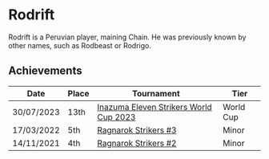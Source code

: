 # Rodrift

Rodrift is a Peruvian player, maining Chain. 
He was previously known by other names, such as Rodbeast or Rodrigo.

## Achievements

|Date|Place|Tournament|Tier|
|-|-|-|-|
| 30/07/2023 | 13th | [Inazuma Eleven Strikers World Cup 2023](/inapedia/tournaments/worldcup23.md) | World Cup |
| 17/03/2022 | 5th | [Ragnarok Strikers #3](/inapedia/tournaments/ragna/ragna3.md) | Minor |
| 14/11/2021 | 4th | [Ragnarok Strikers #2](/inapedia/tournaments/ragna/ragna2.md) | Minor |
